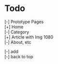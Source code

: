 # Todo

[-] Prototype Pages  
    [+] Home  
    [-] Category  
    [+] Article with Img 1080  
    [-] About, etc  

[-] add  
    [-] back to top  


